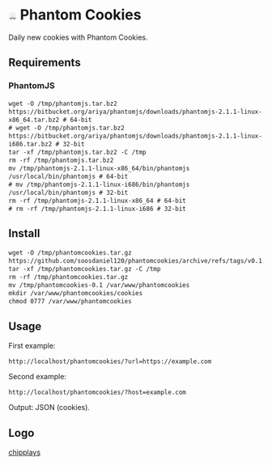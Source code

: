 # ![Logo](assets/pc-logo-16x16.png) Phantom Cookies
Daily new cookies with Phantom Cookies.
## Requirements
### PhantomJS
```
wget -O /tmp/phantomjs.tar.bz2 https://bitbucket.org/ariya/phantomjs/downloads/phantomjs-2.1.1-linux-x86_64.tar.bz2 # 64-bit
# wget -O /tmp/phantomjs.tar.bz2 https://bitbucket.org/ariya/phantomjs/downloads/phantomjs-2.1.1-linux-i686.tar.bz2 # 32-bit
tar -xf /tmp/phantomjs.tar.bz2 -C /tmp
rm -rf /tmp/phantomjs.tar.bz2
mv /tmp/phantomjs-2.1.1-linux-x86_64/bin/phantomjs /usr/local/bin/phantomjs # 64-bit
# mv /tmp/phantomjs-2.1.1-linux-i686/bin/phantomjs /usr/local/bin/phantomjs # 32-bit
rm -rf /tmp/phantomjs-2.1.1-linux-x86_64 # 64-bit
# rm -rf /tmp/phantomjs-2.1.1-linux-i686 # 32-bit
```
## Install
```
wget -O /tmp/phantomcookies.tar.gz https://github.com/soosdaniel120/phantomcookies/archive/refs/tags/v0.1.tar.gz
tar -xf /tmp/phantomcookies.tar.gz -C /tmp
rm -rf /tmp/phantomcookies.tar.gz
mv /tmp/phantomcookies-0.1 /var/www/phantomcookies
mkdir /var/www/phantomcookies/cookies
chmod 0777 /var/www/phantomcookies
```
## Usage
First example:
```
http://localhost/phantomcookies/?url=https://example.com
```
Second example:
```
http://localhost/phantomcookies/?host=example.com
```
Output: JSON (cookies).
## Logo
[chipplays](https://www.fiverr.com/chipplays)
